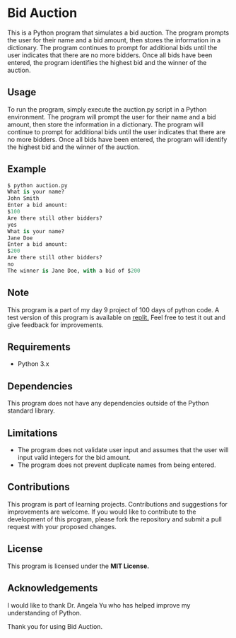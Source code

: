 # Bid Auction
This is a Python program that simulates a bid auction. The program prompts the user for their name and a bid amount, then stores the information in a dictionary. The program continues to prompt for additional bids until the user indicates that there are no more bidders. Once all bids have been entered, the program identifies the highest bid and the winner of the auction.

## Usage
To run the program, simply execute the auction.py script in a Python environment. The program will prompt the user for their name and a bid amount, then store the information in a dictionary. The program will continue to prompt for additional bids until the user indicates that there are no more bidders. Once all bids have been entered, the program will identify the highest bid and the winner of the auction.

## Example
```py
$ python auction.py
What is your name?
John Smith
Enter a bid amount:
$100
Are there still other bidders?
yes
What is your name?
Jane Doe
Enter a bid amount:
$200
Are there still other bidders?
no
The winner is Jane Doe, with a bid of $200
```

## Note
This program is a part of my day 9 project of 100 days of python code.
A test version of this program is available on [replit.](https://replit.com/@labelisaiah/blind-bidding-action?v=1) Feel free to test it out and give feedback for improvements.

## Requirements
+ Python 3.x

## Dependencies
This program does not have any dependencies outside of the Python standard library.

## Limitations
+ The program does not validate user input and assumes that the user will input valid integers for the bid amount.
+ The program does not prevent duplicate names from being entered.

## Contributions
This program is part of learning projects. Contributions and suggestions for improvements are welcome. If you would like to contribute to the development of this program, please fork the repository and submit a pull request with your proposed changes.

## License
This program is licensed under the **MIT License.**

## Acknowledgements
I would like to thank Dr. Angela Yu who has helped improve my understanding of Python.

Thank you for using Bid Auction.

